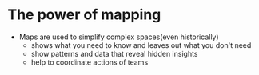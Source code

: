 # The power of mapping

- Maps are used to simplify complex spaces(even historically)
  - shows what you need to know and leaves out what you don't need
  - show patterns and data that reveal hidden insights
  - help to coordinate actions of teams
